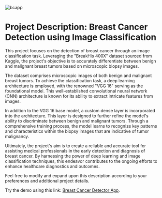 ![bcapp](https://github.com/BenjaminEshun/BreastCancerDetector/assets/73724336/a3d8466b-1bd9-469d-a543-3c1bc3075af5)

# Project Description: Breast Cancer Detection using Image Classification

This project focuses on the detection of breast cancer through an image classification task. Leveraging the "BreakHis 400X" dataset sourced from Kaggle, the project's objective is to accurately differentiate between benign and malignant breast tumors based on microscopic biopsy images.

The dataset comprises microscopic images of both benign and malignant breast tumors. To achieve the classification task, a deep learning architecture is employed, with the renowned "VGG 16" serving as the foundational model. This well-established convolutional neural network (CNN) architecture is known for its ability to extract intricate features from images.

In addition to the VGG 16 base model, a custom dense layer is incorporated into the architecture. This layer is designed to further refine the model's ability to discriminate between benign and malignant tumors. Through a comprehensive training process, the model learns to recognize key patterns and characteristics within the biopsy images that are indicative of tumor malignancy.

Ultimately, the project's aim is to create a reliable and accurate tool for assisting medical professionals in the early detection and diagnosis of breast cancer. By harnessing the power of deep learning and image classification techniques, this endeavor contributes to the ongoing efforts to enhance healthcare diagnostics and outcomes.

Feel free to modify and expand upon this description according to your preferences and additional project details.

Try the demo using this link: [Breast Cancer Detector App]([https://pages.github.com/](https://breastcancerdetector-jabmtxp23zi7yxnchmajxd.streamlit.app/)https://breastcancerdetector-jabmtxp23zi7yxnchmajxd.streamlit.app/).
